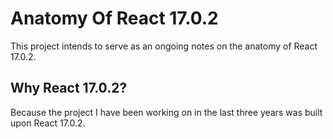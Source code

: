 
# Anatomy Of React 17.0.2

This project intends to serve as an ongoing notes on the anatomy of React 17.0.2.

## Why React 17.0.2?
Because the project I have been working on in the last three years was built upon React 17.0.2.


